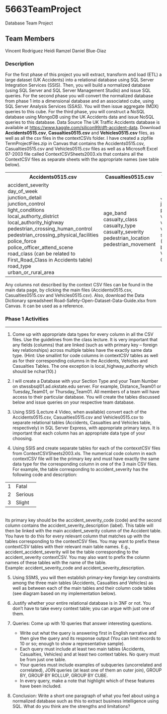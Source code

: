 # 5663TeamProject
Database Team Project
## Team Members
Vincent Rodriguez Heidi Ramzel Daniel Blue-Diaz

### Description
For the first phase of this project you will extract, transform and load (ETL) a large dataset (UK Accidents) into a 
relational database using SQL Server Integration Services (SSIS). Then, you will build a normalized database (using 
SQL Server and SQL Server Management Studio) and issue SQL queries. For the second phase you will convert the 
normalized database from phase 1 into a dimensional database and an associated cube, using SQL Server Analysis 
Services (SSAS). You will then issue aggregate (MDX) queries to this cube. For the third phase, you will construct a 
NoSQL database using MongoDB using the UK Accidents data and issue NoSQL queries to this database.
Data Source
The UK Traffic Accidents database is available at https://www.kaggle.com/silicon99/dft-accident-data. Download 
**Accidents0515.csv**, **Casualties0515.csv** and **Vehicles0515.csv** files, as well as all the csv files in the contextCSVs 
folder. 
I have created a zipfile TermProjectFiles.zip in Canvas that contains the Accidents0515.csv, Casualties0515.csv and 
Vehicles0515.csv files as well as a Microsoft Excel 97-2003 file called ContextCSVSheets2003.xls that contains all 
the ContextCSV files as separate sheets with the appropriate names (see table below).

<table>
  <tr>
    <th>Accidents0515.csv</th><th>Casualties0515.csv</th><th>Vehicles0515.csv</th>
  </tr>
  <tr>
    <td>
      accident_severity<br>
      day_of_week<br>
      junction_detail<br>
      junction_control<br>
      light_conditions<br>
      local_authorty_district<br>
      local_authority_highway<br>
      pedestrian_crossing_human_control<br>
      pedestrian_crossing_physical_facilities<br>
      police_force<br>
      police_officer_attend_scene<br>
      road_class (can be related to<br>
      First_Road_Class in Accidents table)<br>
      road_type<br>
      urban_or_rural_area
    </td>
    <td>
      age_band<br>
      casualty_class<br>
      casualty_type<br>
      casualty_severity<br>
      pedestrian_location<br>
      pedestrian_movement<br>
    </td>
    <td>
      Journey_purpose<br>
      junction_location<br>
      point_of_impact<br>
      vehicle_type<br>
      vehicle_manoeuvre<br>
      vehicle_location<br>
      sex_of_driver (Updated – <br>
      belongs to Vehicles, not <br>
      Casualties)
    </td>
    </tr>
  </table>
  
Any columns not described by the context CSV files can be found in the main data page, by clicking the main files 
(Accidents0515.csv, Casualties0515.csv and Vehicles0515.csv). Also, download the Data Dictionary spreadsheet 
Road-Safety-Open-Dataset-Data-Guide.xlsx from Canvas. It can be used as a reference.

### Phase 1 Activities
***
1. Come up with appropriate data types for every column in all the CSV files. Use the guidelines from the 
class lecture. It is very important that any fields (columns) that are linked (such as with primary key – 
foreign key relationships) across multiple tables have the exactly same data type. (Hint: Use smallint for 
code columns in contextCSV tables as well as for their corresponding columns in the Accidents, Vehicles 
and Casualties Tables. The one exception is local_highway_authority which should be nchar(10).)

2. I will create a Database with your Section Type and your Team Number on stwssbsql01.ad.okstate.edu 
server. For example, Distance_Team01 or Tuesday_Team01, or Thursday_Team01. All members of a team 
will have access to their particular database. You will create the tables discussed below and issue queries 
on your respective team database.

3. Using SSIS (Lecture 4 Video, when available) convert each of the Accidents0515.csv, Casualties0515.csv 
and Vehicles0515.csv to separate relational tables (Accidents, Casualties and Vehicles table, respectively) 
in SQL Server Express, with appropriate primary keys. It is important that each column has an 
appropriate data type of your choosing.

4. <p>Using SSIS and create separate tables for each of the contexxtCSV files from ContextCSVSheets2003.xls. The numerical code column in each contextCSV file will be the primary key and must have exactly the same data type for the corresponding column in one of the 3 main CSV files.<br> For example, the table corresponding to accident_severity has the following code and description:<br><tab>

  <table>
    <tr>
      <td>1</td><td>Fatal</td>
    </tr>  
    <tr>  
      <td>2</td><td>Serious</td>
    </tr>  
    <tr>  
      <td>3</td><td>Slight</td>
    </tr>
  </table><br>Its primary key should be the accident_severity_code (code) and the second column contains the accident_severity_description (label). This table will then be linked with the main accident_severity column of the Accident table. You have to do this for every relevant column that matches up with the tables corresponding to the contextCSV files.  You may want to prefix these contextCSV tables with their relevant main table names. E.g., accident_accident_severity will be the table corresponding to the accident_severity contextCSV. You may also want to prefix the column names of these tables with the name of the table.<br>
  Example: accident_severity_code and accident_severity_description.
  
5. Using SSMS, you will then establish primary-key foreign key constraints among the three main tables 
(Accidents, Casualties and Vehicles) as well as between each of the main tables and their column code 
tables (see diagram based on my implementation below).

6. Justify whether your entire relational database is in 3NF or not. You don’t have to take every context 
table; you can argue with just one of them.

7. Queries: Come up with 10 queries that answer interesting questions.
    -  Write out what the query is answering first in English narrative and then give the query and its response output (You can limit records to 10 or so; enough to show a representative sample).
    -  Each query must include at least two main tables (Accidents, Casualties, Vehicles) and at least two context tables. No query must be from just one table.
    -  Your queries must include examples of subqueries (uncorrelated and correlated), JOIN queries (at least one of them an outer join), GROUP BY, GROUP BY ROLLUP, GROUP BY CUBE. 
    -  In every query, make a note that highlight which of these features have been included.
8. Conclusion: Write a short one paragraph of what you feel about using a normalized database such as this to extract business intelligence using SQL. What do you think are the strengths and limitations?
